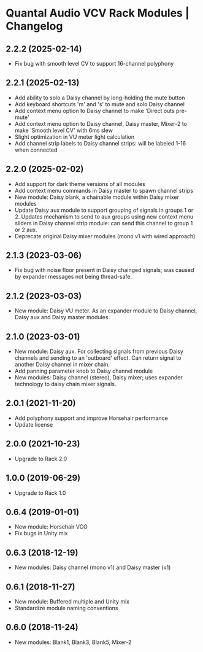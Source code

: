# Quantal Audio VCV Rack Modules | Changelog

## 2.2.2 (2025-02-14)

 - Fix bug with smooth level CV to support 16-channel polyphony

## 2.2.1 (2025-02-13)

 - Add ability to solo a Daisy channel by long-holding the mute button
 - Add keyboard shortcuts 'm' and 's' to mute and solo Daisy channel
 - Add context menu option to Daisy channel to make 'Direct outs pre-mute'
 - Add context menu option to Daisy channel, Daisy master, Mixer-2 to make
   'Smooth level CV' with 6ms slew
 - Slight optimization in VU meter light calculation
 - Add channel strip labels to Daisy channel strips: will be labeled 1-16 when connected

## 2.2.0 (2025-02-02)

 - Add support for dark theme versions of all modules
 - Add context menu commands in Daisy master to spawn channel strips
 - New module: Daisy blank, a chainable module within Daisy mixer modules
 - Update Daisy aux module to support grouping of signals in groups 1 or 2.
   Updates mechanism to send to aux groups using new context menu sliders in
   Daisy channel strip module: can send this channel to group 1 or 2 aux.
 - Deprecate original Daisy mixer modules (mono v1 with wired approach)

## 2.1.3 (2023-03-06)

 - Fix bug with noise floor present in Daisy chainged signals; was caused by
   expander messages not being thread-safe.

## 2.1.2 (2023-03-03)

 - New module: Daisy VU meter. As an expander module to Daisy channel, Daisy
   aux and Daisy master modules.

## 2.1.0 (2023-03-01)

 - New module: Daisy aux. For collecting signals from previous Daisy channels
   and sending to an 'outboard' effect. Can return signal to another Daisy
   channel in mixer chain.
 - Add panning parameter knob to Daisy channel module
 - New modules: Daisy channel (stereo), Daisy mixer; uses expander technology
   to daisy chain mixer signals.

## 2.0.1 (2021-11-20)
 
 - Add polyphony support and improve Horsehair performance
 - Update license

## 2.0.0 (2021-10-23)

 - Upgrade to Rack 2.0

## 1.0.0 (2019-06-29)

 - Upgrade to Rack 1.0

## 0.6.4 (2019-01-01)
 
 - New module: Horsehair VCO
 - Fix bugs in Unity mix

## 0.6.3 (2018-12-19)

 - New modules: Daisy channel (mono v1) and Daisy master (v1)

## 0.6.1 (2018-11-27)

 - New module: Buffered multiple and Unity mix
 - Standardize module naming conventions

## 0.6.0 (2018-11-24)

 - New modules: Blank1, Blank3, Blank5, Mixer-2
